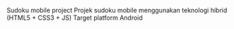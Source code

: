 Sudoku mobile project
Projek sudoku mobile menggunakan teknologi hibrid (HTML5 + CSS3 + JS)
Target platform Android

